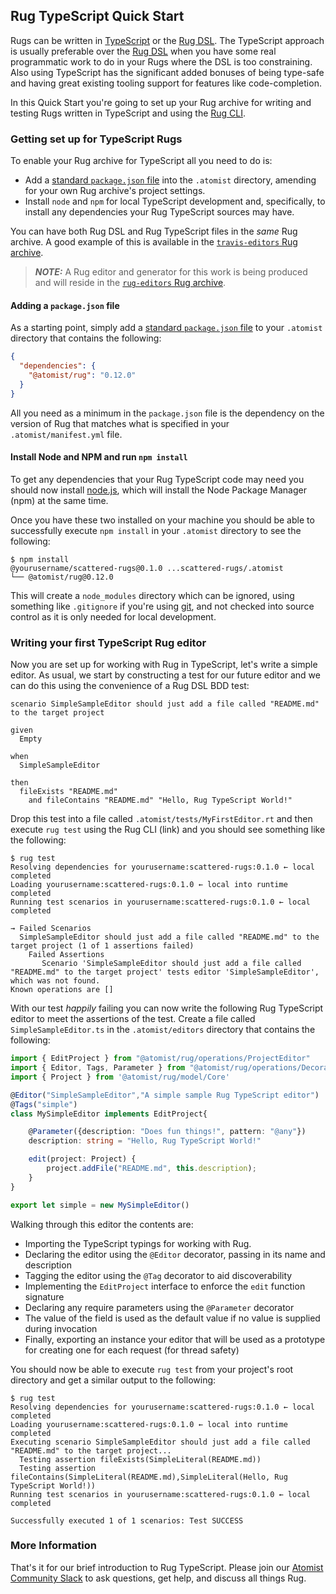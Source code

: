 ## Rug TypeScript Quick Start

Rugs can be written in [TypeScript](https://www.typescriptlang.org/)
or the [Rug DSL][dsl]. The TypeScript approach is usually preferable
over the [Rug DSL][dsl] when you have some real programmatic work to
do in your Rugs where the DSL is too constraining. Also using
TypeScript has the significant added bonuses of being type-safe and
having great existing tooling support for features like
code-completion.

[dsl]: ../reference-docs/rug/index.md

In this Quick Start you're going to set up your Rug archive for
writing and testing Rugs written in TypeScript and using
the [Rug CLI](rug-cli.md).

### Getting set up for TypeScript Rugs

To enable your Rug archive for TypeScript all you need to do is:

-   Add a [standard `package.json` file](https://docs.npmjs.com/files/package.json) into the `.atomist` directory, amending for your own Rug archive's project settings.
-   Install `node` and `npm` for local TypeScript development and, specifically, to install any dependencies your Rug TypeScript sources may have.

You can have both Rug DSL and Rug TypeScript files in the *same* Rug archive. A good example of this is available in the [`travis-editors` Rug archive](https://github.com/atomist-rugs/travis-editors).

> ***NOTE:*** A Rug editor and generator for this work is being produced and will reside in the [`rug-editors` Rug archive](https://github.com/atomist-rugs/rug-editors).

#### Adding a `package.json` file

As a starting point, simply add a [standard `package.json` file](https://docs.npmjs.com/files/package.json) to your `.atomist` directory that contains the following:

```json
{
  "dependencies": {
    "@atomist/rug": "0.12.0"
  }
}
```

All you need as a minimum in the `package.json` file is the dependency on the version of Rug that matches what is specified in your `.atomist/manifest.yml` file.

#### Install Node and NPM and run `npm install`

To get any dependencies that your Rug TypeScript code may need you should now install [node.js](https://nodejs.org/), which will install the Node Package Manager (npm) at the same time.

Once you have these two installed on your machine you should be able to successfully execute `npm install` in your `.atomist` directory to see the following:

```shell
$ npm install
@yourusername/scattered-rugs@0.1.0 ...scattered-rugs/.atomist
└── @atomist/rug@0.12.0
```

This will create a `node_modules` directory which can be ignored, using something like `.gitignore` if you're using [git](https://git-scm.com/), and not checked into source control as it is only needed for local development.

### Writing your first TypeScript Rug editor

Now you are set up for working with Rug in TypeScript, let's write a simple editor. As usual, we start by constructing a test for our future editor and we can do this using the convenience of a Rug DSL BDD test:

```
scenario SimpleSampleEditor should just add a file called "README.md" to the target project

given
  Empty

when
  SimpleSampleEditor

then
  fileExists "README.md"
    and fileContains "README.md" "Hello, Rug TypeScript World!"
```

Drop this test into a file called `.atomist/tests/MyFirstEditor.rt` and then execute `rug test` using the Rug CLI (link) and you should see something like the following:

```shell
$ rug test
Resolving dependencies for yourusername:scattered-rugs:0.1.0 ← local completed
Loading yourusername:scattered-rugs:0.1.0 ← local into runtime completed
Running test scenarios in yourusername:scattered-rugs:0.1.0 ← local completed

→ Failed Scenarios
  SimpleSampleEditor should just add a file called "README.md" to the target project (1 of 1 assertions failed)
    Failed Assertions
       Scenario 'SimpleSampleEditor should just add a file called "README.md" to the target project' tests editor 'SimpleSampleEditor', which was not found.
Known operations are []
```

With our test *happily* failing you can now write the following Rug TypeScript editor to meet the assertions of the test. Create a file called `SimpleSampleEditor.ts` in the `.atomist/editors` directory that contains the following:

```typescript
import { EditProject } from "@atomist/rug/operations/ProjectEditor"
import { Editor, Tags, Parameter } from "@atomist/rug/operations/Decorators"
import { Project } from '@atomist/rug/model/Core'

@Editor("SimpleSampleEditor","A simple sample Rug TypeScript editor")
@Tags("simple")
class MySimpleEditor implements EditProject{

    @Parameter({description: "Does fun things!", pattern: "@any"})
    description: string = "Hello, Rug TypeScript World!"

    edit(project: Project) {
        project.addFile("README.md", this.description);
    }
}

export let simple = new MySimpleEditor()
```

Walking through this editor the contents are:

-   Importing the TypeScript typings for working with Rug.
-   Declaring the editor using the `@Editor` decorator, passing in its name and description
-   Tagging the editor using the `@Tag` decorator to aid discoverability
-   Implementing the `EditProject` interface to enforce the `edit` function signature
-   Declaring any require parameters using the `@Parameter` decorator
   - The value of the field is used as the default value if no value is supplied during invocation
-   Finally, exporting an instance your editor that will be used as a prototype for creating one for each request (for thread safety)

You should now be able to execute `rug test` from your project's root directory and get a similar output to the following:


```shell
$ rug test
Resolving dependencies for yourusername:scattered-rugs:0.1.0 ← local completed
Loading yourusername:scattered-rugs:0.1.0 ← local into runtime completed
Executing scenario SimpleSampleEditor should just add a file called "README.md" to the target project...
  Testing assertion fileExists(SimpleLiteral(README.md))
  Testing assertion fileContains(SimpleLiteral(README.md),SimpleLiteral(Hello, Rug TypeScript World!))
Running test scenarios in yourusername:scattered-rugs:0.1.0 ← local completed

Successfully executed 1 of 1 scenarios: Test SUCCESS
```

### More Information

That's it for our brief introduction to Rug
TypeScript.  Please join our [Atomist Community Slack][slack] to ask
questions, get help, and discuss all things Rug.

[slack]: https://join.atomist.com/
